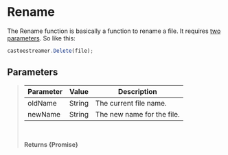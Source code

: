 # Rename

The Rename function is basically a function to rename a file. It requires [two parameters](#parameters). So like this:
```JavaScript
castoestreamer.Delete(file);
```

## Parameters
> | Parameter     | Value           | Description                         |
> |-------------- |---------------- |------------------------------------ |
> | oldName       | String          | The current file name.              |
> | newName       | String          | The new name for the file.          |
> <br>
> 
> **Returns {Promise}**
